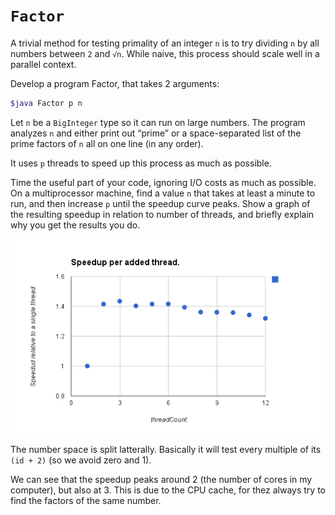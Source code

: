 `Factor`
========

A trivial method for testing primality of an integer `n` is to try dividing `n` by all numbers between `2` and `√n`. While naive, this process should scale well in a parallel context.

Develop a program Factor, that takes 2 arguments:

```bash
$java Factor p n
```

Let `n` be a `BigInteger` type so it can run on large numbers. The program analyzes `n` and either print out “prime” or a space-separated list of the prime factors of `n` all on one line (in any order).

It uses `p` threads to speed up this process as much as possible.

Time the useful part of your code, ignoring I/O costs as much as possible. On a multiprocessor machine, find a value `n` that takes at least a minute to run, and then increase `p` until the speedup curve peaks. Show a graph of the resulting speedup in relation to number of threads, and briefly explain why you get the results you do.


![Speedup Graph](https://raw.githubusercontent.com/cadesalaberry/Factor/master/assets/speedup.png)

The number space is split latterally. Basically it will test every multiple of its `(id + 2)` (so we avoid zero and 1).


We can see that the speedup peaks around 2 (the number of cores in my computer), but also at 3. This is due to the CPU cache, for thez always try to find the factors of the same number. 